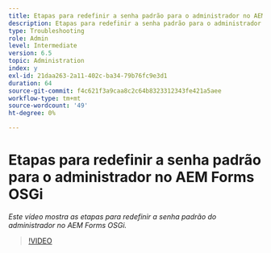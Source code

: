 ```yaml
---
title: Etapas para redefinir a senha padrão para o administrador no AEM Forms OSGi
description: Etapas para redefinir a senha padrão para o administrador no AEM Forms OSGi
type: Troubleshooting
role: Admin
level: Intermediate
version: 6.5
topic: Administration
index: y
exl-id: 21daa263-2a11-402c-ba34-79b76fc9e3d1
duration: 64
source-git-commit: f4c621f3a9caa8c2c64b8323312343fe421a5aee
workflow-type: tm+mt
source-wordcount: '49'
ht-degree: 0%

---
```


# Etapas para redefinir a senha padrão para o administrador no AEM Forms OSGi

*Este vídeo mostra as etapas para redefinir a senha padrão do administrador no AEM Forms OSGi.*

>[!VIDEO](https://video.tv.adobe.com/v/335542?quality=12&learn=on)

